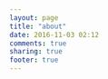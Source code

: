 ```yaml
---
layout: page
title: "about"
date: 2016-11-03 02:12
comments: true
sharing: true
footer: true
---
```

